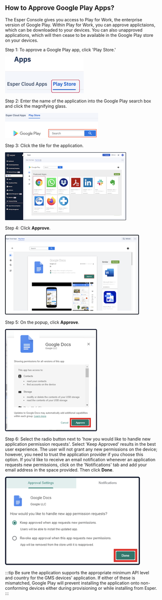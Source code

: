 ## How to Approve Google Play Apps?

  

The Esper Console gives you access to Play for Work, the enterprise version of Google Play. Within Play for Work, you can approve applictaions, which can be downloaded to your devices. You can also unapproved applications, which will then cease to be available in the Google Play store on your devices.

  

Step 1: To approve a Google Play app, click 'Play Store.'

![Play Store](./images/aproveapp/1-chooseplaystore.png)

  
  

Step 2: Enter the name of the application into the Google Play search box and click the magnifying glass.

![Search App name](./images/aproveapp/2-search.png)

  

Step 3: Click the tile for the application.

![Select App](./images/aproveapp/3-selectapp.png)

  

Step 4: Click **Approve**.

![Choose Aprove](./images/aproveapp/4-approve.png)

  
  
  

Step 5: On the popup, click **Approve**.

![Choose Aprove](./images/aproveapp/5-approve.png)

  
  
  

Step 6: Select the radio button next to 'how you would like to handle new application permission requests'. Select 'Keep Approved' results in the best user experience. The user will not grant any new permissions on the device; however, you need to trust the application provider if you choose this option. If you'd like to receive an email notification whenever an application requests new permissions, click on the 'Notifications' tab and add your email address in the space provided. Then click **Done**.

  

![Click done](./images/aproveapp/6-done.png)

  
  
  
:::tip
Be sure the application supports the appropriate minimum API level and country for the GMS devices' application. If either of these is mismatched, Google Play will prevent installing the application onto non-conforming devices either during provisioning or while installing from Esper.
:::